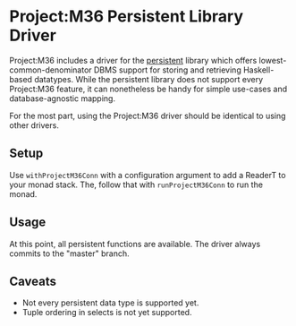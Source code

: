 # Project:M36 Persistent Library Driver

Project:M36 includes a driver for the [persistent](https://hackage.haskell.org/package/persistent) library which offers lowest-common-denominator DBMS support for storing and retrieving Haskell-based datatypes. While the persistent library does not support every Project:M36 feature, it can nonetheless be handy for simple use-cases and database-agnostic mapping.

For the most part, using the Project:M36 driver should be identical to using other drivers.

## Setup

Use ```withProjectM36Conn``` with a configuration argument to add a ReaderT to your monad stack. The, follow that with ```runProjectM36Conn``` to run the monad.

## Usage

At this point, all persistent functions are available. The driver always commits to the "master" branch.

## Caveats

* Not every persistent data type is supported yet.
* Tuple ordering in selects is not yet supported.
